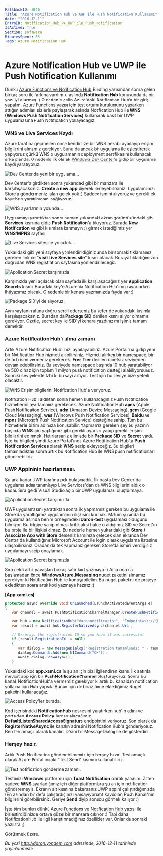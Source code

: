 ```yaml
---
FallbackID: 3046
Title: "Azure Notification Hub ve UWP ile Push Notification Kullanımı"
date: "2016-12-11"
EntryID: Notification_Hub_ve_UWP_ile_Push_Notification
IsActive: True
Section: software
MinutesSpent: 55
Tags: Azure Notification Hub
---
```

# Azure Notification Hub ve UWP ile Push Notification Kullanımı
Dünkü [Azure Functions ve Notification Hub](http://daron.yondem.com/software/post/Azure_Functions_ve_TimerTrigger_Kullanimi) Binding yazısından sonra gelen birkaç soru ile farkına vardım ki aslında **Notification Hub** konusunda da bir yazı iyi olurmuş :) O nedenle gelin Azure'daki Notification Hub'a bir giriş yapalım. Azure Functions yazısı için test ortamı kurulumunu yaparken attığım adımları sizlerle paylaşarak aslında Notification Hub ile **WNS (Windows Push Notification Services)** kullanarak basit bir UWP uygulamasına Push Notification yollayacağız.

### WNS ve Live Services Kaydı

Azure tarafına geçmeden önce kendimize bir WNS hesabı ayarlayıp erişim bilgilerini almamız gerekiyor. Bunu da ancak bir uygulama ile eşleştirerek yapıyoruz çünkü WNS o uygulamanın deployment sertifikasını kullanacak arka planda.  O nedenle ilk olarak [Windows Dev Center](https://developer.microsoft.com)'a gidip bir uygulama kaydı yaratıyoruz.

![Dev Center'da yeni bir uygulama...](media/Notification_Hub_ve_UWP_ile_Push_Notification/push-0.png)

Dev Center'a girdikten sonra yukarıdaki gibi bir manzara ile karşılaşacaksınız. **Create a new app** diyerek ilerleyebilirsiniz. Uygulamanızı Store'a göndermeniz falan gerek yok :) Sadece ismini alıyoruz ve gerekli ek kayıtların yaratılmasını sağlıyoruz. 

![WNS ayarlarının yolunda...](media/Notification_Hub_ve_UWP_ile_Push_Notification/push-1.png)

Uygulamayı yarattıktan sonra hemen yukarıdaki ekran görüntüsündeki gibi **Services** kısmına gidip **Push Notification**'a tıklıyoruz. Burada **New Notification** vs gibi kısımlara kanmayın :) girmek istediğimiz yer **WNS/MPNS** sayfası. 

![Live Services sitesine yolculuk...](media/Notification_Hub_ve_UWP_ile_Push_Notification/push-2.png)

Yukarıdaki gibi yeni sayfaya yönlendirildiğiniz anda bir sonraki tıklamamız gereken link de "**visit Live Services site**" kısmı olacak. Buraya tıkladığımızda doğrudan WNS registration sayfasına yönlendirileceğiz.

![Application Secret karşımızda](media/Notification_Hub_ve_UWP_ile_Push_Notification/push-3.png)

Karşımızda yeni açılacak olan sayfada ilk karşılaşacağınız yer **Application Secrets** kısmı. Buradaki key'e Azure'da Notification Hub'ımızı ayarlarken ihtiyacımız olacak. O nedenle bir kenara yazmanızda fayda var :)

![Package SID'yi de alıyoruz.](media/Notification_Hub_ve_UWP_ile_Push_Notification/push-3_2.png)

Aynı sayfanın altına doğru scroll ederseniz bu sefer de yukarıdaki kısımla karşılaşacaksınız. Buradan da **Package SID** denilen kısmı alıyor olmamız gerekiyor. Özetle, secret key ile SID'yi kenara yazdınız mı işimiz tamam demektir.

### Azure Notification Hub'ı alma zamanı

Artık Azure Notification Hub'ımızı ayarlayabiliriz. Azure Portal'ına gidip yeni bir Notification Hub hizmeti alabilirsiniz. Hizmeti alırken bir namespace, bir de hub ismi vermeniz gerekecek. **Free Tier** denilen ücretsiz seviyeden devam edebilirsiniz. Bu seviyede namespace başında 10 hub yaratabiliyor ve 500 cihaz için toplam 1 milyon push notification desteği alabiliyorsunuz. Sonraki seviyelerde tabi ki bu sayı artıyor. Test için bu seviye bize yeterli olacaktır. 

![WNS Erişim bilgilerini Notification Hub'a veriyoruz.](media/Notification_Hub_ve_UWP_ile_Push_Notification/push-8.png)

Notifcation Hub'ı aldıktan sonra hemen kullanacağınız Push Notification hizmetlerini ayarlamanız gerekecek. Azure Notification Hub **apns** (Apple Push Notification Service), **adm** (Amazon Device Messaging), **gcm** (Google Cloud Messaging), **wns** (Windows Push Notification Services), **Baidu** ve **mpns** (Microsoft Push Notification Service) desteğine sahip. Tüm bu hizmetlerle bizim adımıza konuşabilir. Yapmamız gereken şey bu yazının başında **WNS** için yaptığımız gibi gerekli ayarları yapıp gerekli erişim bilgilerini edinmek. Hatırlarsanız elimizde bir **Package SID** ve **Secret** vardı. İşte bu bilgileri şimdi Azure Portal'ında Azure Notification Hub'ta **Push Notification Services** olarak **WNS** seçip ekleyeceğiz. Bu bilgileri tamamladıktan sonra artık bu Notification Hub ile WNS push notificationları gönderebiliriz.

### UWP Appininin hazırlanması.

Şu ana kadar UWP tarafına pek bulaşmadık. İlk başta Dev Center'da uygulama adını tanımlayıp Live Services'dan da WNS bilgilerini aldık o kadar. Sıra geldi Visual Studio açıp bir UWP uygulaması oluşturmaya. 

![Application Secret karşımızda](media/Notification_Hub_ve_UWP_ile_Push_Notification/push-4.png)

UWP uygulamasını yarattıktan sonra ilk yapmamız gereken bu uygulama ile Store'da yarattığımız uygulamanın ilişkisini kurmak. Malum şu anda bu uygulama aslında benim örneğimdeki **Daron-test** uygulaması olduğunu bilmiyor. Bu bilgiye sahip olması kritik aksi halde o aldığımız SID ve Secret'ın bu proje ile bir ilişkisi olmaz. Bu nedenle hemen yukarıdaki gibi **Store / Associate App with Store** derseniz karşınıza gelecek olan ekranda Dev Center'da kullandığınız Microsoft Account ile login olarak uygulama listesine ulaşabilirsiniz. Oradan da tek yapmanız gereken Store'da ismini verdiğiniz uygulamayı seçip onaylamak.

![Application Secret karşımızda](media/Notification_Hub_ve_UWP_ile_Push_Notification/push-5.png)

Sıra geldi artık yavaştan birkaç satır kod yazmaya :) Ama ona da başlamadan önce **WindowsAzure.Messaging** nuget paketini almamız gerekiyor ki Notification Hub ile konuşabilelim. Bu nuget paketini de projeye ekledikten sonra artık kod yazmaya hazırız :)

**[App.xaml.cs]**
```cs 
protected async override void OnLaunched(LaunchActivatedEventArgs e)
{
   var channel = await PushNotificationChannelManager.CreatePushNotificationChannelForApplicationAsync();

   var hub = new NotificationHub("daronnotification", "Endpoint=sb://{ENDPOINT}.servicebus.windows.net/;SharedAccessKeyName=DefaultListenSharedAccessSignature;SharedAccessKey={KEY}");
   var result = await hub.RegisterNativeAsync(channel.Uri);

   // Displays the registration ID so you know it was successful
   if (result.RegistrationId != null)
   {
      var dialog = new MessageDialog("Registration tamamlandı: " + result.RegistrationId);
      dialog.Commands.Add(new UICommand("OK"));
      await dialog.ShowAsync();
   }
```

Yukarıdaki kod **app.xaml.cs**'in şu an için bizi ilgilendiren kısmı. İlk satırda mevcut app için bir **PushNotificationChannel** oluşturuyoruz. Sonra bu kanalı NotificationHub'a vermemiz gerekiyor ki artık bu kanaldan notification yollama için Hub yapsık. Bunun için de biraz önce eklediğimiz Nuget paketini kullanacağız. 

![Access Policy'ler burada.](media/Notification_Hub_ve_UWP_ile_Push_Notification/push-6.png)

Kod içerisindeki **NotificationHub** nesnesini yaratırken hub'ın adını ve portalden **Access Policy**'lerden alacağımız **DefaultListenSharedAccessSignature** endpointini veriyoruz. Son olarak da **RegisterNativeAsync** ile kanalın adresini Notification Hub'a gönderiyoruz. Ben ten amaçlı olarak kanalın ID'sini bir MessageDialog ile de gösterdim. 

### Herşey hazır.

Artık Push Notification gönderebilmemiz için herşey hazır. Test amaçlı olarak Azure Portal'ındaki "Test Send" kısmını kullanabiliriz. 

![Test notification gönderme zamanı.](media/Notification_Hub_ve_UWP_ile_Push_Notification/push-7.png)

Testimizi **Windows** platformu için **Toast Notification** olarak yapalım. Zaten sadece **WNS** ayarladığımız için diğer platformlara şu an için notification gönderemeyiz. Ekranın alt kısmına bakarsanız UWP appini çalıştırdığımızda (En azından bir defa çalıştırdığınızı varsayıyorum) kaydolan Push Kanalı'nın bilgilerini görebilirsiniz. Geriye **Send** diyip sonucu görmek kalıyor :)

İşte tüm bunları dünkü [Azure Functions ve Notification Hub](http://daron.yondem.com/software/post/Azure_Functions_ve_TimerTrigger_Kullanimi)  yazısı ile birleştirdiğinizde ortaya güzel bir manzara çıkıyor :) Tabi daha NotificationHub ile ilgii karıştırmadığımız özellikler var. Onlar da sonraki yazılara ;)

Görüşmek üzere.



*Bu yazi http://daron.yondem.com adresinde, 2016-12-11 tarihinde yayinlanmistir.*
